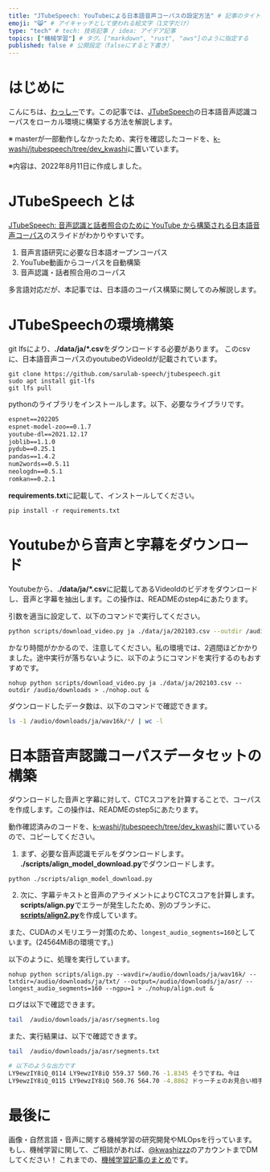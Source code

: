 ```yaml
---
title: "JTubeSpeech: YouTubeによる日本語音声コーパスの設定方法" # 記事のタイトル
emoji: "😸" # アイキャッチとして使われる絵文字（1文字だけ）
type: "tech" # tech: 技術記事 / idea: アイデア記事
topics: ["機械学習"] # タグ。["markdown", "rust", "aws"]のように指定する
published: false # 公開設定（falseにすると下書き）
---
```


# はじめに

こんにちは、[わっしー](https://twitter.com/kwashizzz)です。この記事では、[JTubeSpeech](https://github.com/sarulab-speech/jtubespeech)の日本語音声認識コーパスをローカル環境に構築する方法を解説します。

※ masterが一部動作しなかったため、実行を確認したコードを、[k-washi/jtubespeech/tree/dev_kwashi](https://github.com/k-washi/jtubespeech/tree/dev_kwashi)に置いています。

※内容は、2022年8月11日に作成しました。

# JTubeSpeech とは

[JTubeSpeech: 音声認識と話者照合のために YouTube から構築される日本語音声コーパス](https://www.slideshare.net/ShinnosukeTakamichi/jtubespeech-youtube)のスライドがわかりやすいです。

1. 音声言語研究に必要な日本語オープンコーパス
2. YouTube動画からコーパスを自動構築
3. 音声認識・話者照合用のコーパス

多言語対応だが、本記事では、日本語のコーパス構築に関してのみ解説します。

# JTubeSpeechの環境構築

git lfsにより、**./data/ja/*.csv**をダウンロードする必要があります。
このcsvに、日本語音声コーパスのyoutubeのVideoIdが記載されています。
```
git clone https://github.com/sarulab-speech/jtubespeech.git
sudo apt install git-lfs
git lfs pull
```

pythonのライブラリをインストールします。以下、必要なライブラリです。

```txt:requiremnts.txt
espnet==202205
espnet-model-zoo==0.1.7
youtube-dl==2021.12.17
joblib==1.1.0
pydub==0.25.1
pandas==1.4.2
num2words==0.5.11
neologdn==0.5.1
romkan==0.2.1

```
**requirements.txt**に記載して、インストールしてください。

```
pip install -r requirements.txt
```

# Youtubeから音声と字幕をダウンロード

Youtubeから、**./data/ja/*.csv**に記載してあるVideoIdのビデオをダウンロードし、音声と字幕を抽出します。この操作は、READMEのstep4にあたります。

引数を適当に設定して、以下のコマンドで実行してください。

```sh
python scripts/download_video.py ja ./data/ja/202103.csv --outdir /audio/downloads
```

かなり時間がかかるので、注意してください。私の環境では、2週間ほどかかりました。途中実行が落ちないように、以下のようにコマンドを実行するのもおすすめです。

```
nohup python scripts/download_video.py ja ./data/ja/202103.csv --outdir /audio/downloads > ./nohop.out &
```

ダウンロードしたデータ数は、以下のコマンドで確認できます。

```sh
ls -1 /audio/downloads/ja/wav16k/*/ | wc -l
```

# 日本語音声認識コーパスデータセットの構築

ダウンロードした音声と字幕に対して、CTCスコアを計算することで、コーパスを作成します。この操作は、READMEのstep5にあたります。

動作確認済みのコードを、[k-washi/jtubespeech/tree/dev_kwashi](https://github.com/k-washi/jtubespeech/tree/dev_kwashi)に置いているので、コピーしてください。

1. まず、必要な音声認識モデルをダウンロードします。
**./scripts/align_model_download.py**でダウンロードします。

```
python ./scripts/align_model_download.py
```

2. 次に、字幕テキストと音声のアライメントによりCTCスコアを計算します。
**scripts/align.py**でエラーが発生したため、別のブランチに、[**scripts/align2.py**](https://github.com/k-washi/jtubespeech/blob/dev_kwashi/scripts/align2.py)を作成しています。

また、CUDAのメモリエラー対策のため、`longest_audio_segments=160`としています。(24564MiBの環境です。)

以下のように、処理を実行しています。

```
nohup python scripts/align.py --wavdir=/audio/downloads/ja/wav16k/ --txtdir=/audio/downloads/ja/txt/ --output=/audio/downloads/ja/asr/ --longest_audio_segments=160 --ngpu=1 > ./nohup/align.out & 
```

ログは以下で確認できます。

```sh
tail  /audio/downloads/ja/asr/segments.log 
```

また、実行結果は、以下で確認できます。

```sh
tail  /audio/downloads/ja/asr/segments.txt

# 以下のような出力です
LY9ewzIY8iQ_0114 LY9ewzIY8iQ 559.37 560.76 -1.8345 そうですね。今は
LY9ewzIY8iQ_0115 LY9ewzIY8iQ 560.76 564.70 -4.8862 ドゥーチェのお見合い相手、とでも言っておきますか
```



# 最後に

画像・自然言語・音声に関する機械学習の研究開発やMLOpsを行っています。もし、機械学習に関して、ご相談があれば、[@kwashizzz](https://twitter.com/kwashizzz)のアカウントまでDMしてください！
これまでの、[機械学習記事のまとめ](https://zenn.dev/kwashizzz/articles/my-ml-articles-summary)です。